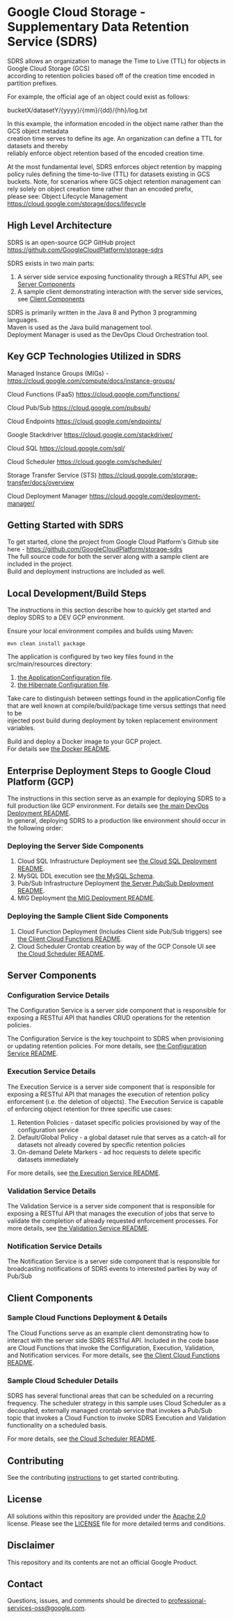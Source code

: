 # Google Cloud Storage - Supplementary Data Retention Service (SDRS)

SDRS allows an organization to manage the Time to Live (TTL) for objects in Google Cloud Storage (GCS)   
according to retention policies based off of the creation time encoded in partition prefixes.  
  
For example, the official age of an object could exist as follows:  
  
bucketX/datasetY/{yyyy}/{mm}/{dd}/{hh}/log.txt  
  
In this example, the information encoded in the object name rather than the GCS object metadata   
creation time serves to define its age.  An organization can define a TTL for datasets and thereby  
reliably enforce object retention based of the encoded creation time.  
   
At the most fundamental level, SDRS enforces object retention by mapping policy rules defining the time-to-live (TTL) for datasets existing in GCS buckets. 
Note, for scenarios where GCS object retention management can rely solely on object creation time rather than an encoded prefix,  
please see: Object Lifecycle Management https://cloud.google.com/storage/docs/lifecycle  
  
## High Level Architecture  
  
SDRS is an open-source GCP GitHub project https://github.com/GoogleCloudPlatform/storage-sdrs  
  
SDRS exists in two main parts:  

1) A server side service exposing functionality through a RESTful API, see [Server Components](#server-components)  
2) A sample client demonstrating interaction with the server side services, see [Client Components](#client-components)  
  
SDRS is primarily written in the Java 8 and Python 3 programming languages.  
Maven is used as the Java build management tool.  
Deployment Manager is used as the DevOps Cloud Orchestration tool.  
  
  
## Key GCP Technologies Utilized in SDRS

Managed Instance Groups (MIGs) - https://cloud.google.com/compute/docs/instance-groups/  
  
Cloud Functions (FaaS) https://cloud.google.com/functions/  
  
Cloud Pub/Sub https://cloud.google.com/pubsub/  
  
Cloud Endpoints https://cloud.google.com/endpoints/  
   
Google Stackdriver https://cloud.google.com/stackdriver/  
  
Cloud SQL https://cloud.google.com/sql/  
  
Cloud Scheduler https://cloud.google.com/scheduler/  
  
Storage Transfer Service (STS) https://cloud.google.com/storage-transfer/docs/overview  
  
Cloud Deployment Manager https://cloud.google.com/deployment-manager/  
  

## Getting Started with SDRS

To get started, clone the project from Google Cloud Platform's Github site here - https://github.com/GoogleCloudPlatform/storage-sdrs  
The full source code for both the server along with a sample client are included in the project.   
Build and deployment instructions are included as well.  
  
## Local Development/Build Steps

The instructions in this section describe how to quickly get started and deploy SDRS to a DEV GCP environment. 

Ensure your local environment compiles and builds using Maven:

    mvn clean install package 

The application is configured by two key files found in the src/main/resources directory:  

1)  [the ApplicationConfiguration file](./src/main/resources/applicationConfig.xml).  
2)  [the Hibernate Configuration file](./src/main/resources/hibernate.cfg.xml).  

Take care to distinguish between settings found in the applicationConfig file that are well known at compile/build/package time versus settings that need to be  
injected post build during deployment by token replacement environment variables.  

Build and deploy a Docker image to your GCP project.  
For details see [the Docker README](./readme/docker.md).


## Enterprise Deployment Steps to Google Cloud Platform (GCP)  

The instructions in this section serve as an example for deploying SDRS to a full production like GCP environment.
For details see [the main DevOps Deployment README](./scripts/deployment/README.md).  
In general, deploying SDRS to a production like environment should occur in the following order:  

### Deploying the Server Side Components 

1) Cloud SQL Infrastructure Deployment see [the Cloud SQL Deployment README](./scripts/deployment/cloud-sql/README.md).
2) MySQL DDL execution see [the MySQL Schema](./scripts/sql/retention_schema.sql).
3) Pub/Sub Infrastructure Deployment [the Server Pub/Sub Deployment README](./scripts/deployment/pub-sub/README.md).
4) MIG Deployment [the MIG Deployment README](./scripts/deployment/mig/README.md).

### Deploying the Sample Client Side Components 

1) Cloud Function Deployment (Includes Client side Pub/Sub triggers) see [the Client Cloud Functions README](./sample-client/README-cloudfunctions.md).  
2) Cloud Scheduler Crontab creation by way of the GCP Console UI see [the Cloud Scheduler README](./readme/README-cloudscheduler.md). 

## Server Components

### Configuration Service Details 

The Configuration Service is a server side component that is responsible for exposing
a RESTful API that handles CRUD operations for the retention policies. 

The Configuration Service is the key touchpoint to SDRS when provisioning or updating retention policies. 
For more details, see [the Configuration Service README](./readme/README-configuration.md).

### Execution Service Details 

The Execution Service is a server side component that is responsible for exposing
a RESTful API that manages the execution of retention policy enforcement (i.e. the deletion of objects). 
The Execution Service is capable of enforcing object retention for three specific use cases:

1) Retention Policies - dataset specific policies provisioned by way of the configuration service
2) Default/Global Policy - a global dataset rule that serves as a catch-all for datasets not already covered by specific retention policies
3) On-demand Delete Markers - ad hoc requests to delete specific datasets immediately

For more details, see [the Execution Service README](./readme/README-executor.md).

### Validation Service Details 

The Validation Service is a server side component that is responsible for exposing
a RESTful API that manages the execution of jobs that serve to validate the completion of already requested enforcement processes. 
For more details, see [the Validation Service README](./readme/README-validation.md).

### Notification Service Details

The Notification Service is a server side component that is responsible for broadcasting notifications of SDRS events to 
interested parties by way of Pub/Sub  

## Client Components  

### Sample Cloud Functions Deployment & Details

The Cloud Functions serve as an example client demonstrating how to interact with the server side SDRS RESTful API. 
Included in the code base are Cloud Functions that invoke the Configuration, Execution, 
Validation, and Notification services. 
For more details, see [the Client Cloud Functions README](./sample-client/README-cloudfunctions.md).

### Sample Cloud Scheduler Details

SDRS has several functional areas that can be scheduled on a recurring frequency.  The scheduler strategy in this sample uses
Cloud Scheduler as a decoupled, externally managed crontab service that invokes a Pub/Sub topic that invokes a Cloud Function to invoke
SDRS Execution and Validation functionality on a scheduled basis.
  
For more details, see [the Cloud Scheduler README](./readme/README-cloudscheduler.md).

## Contributing
See the contributing [instructions](./CONTRIBUTING.md) to get started contributing.

## License
All solutions within this repository are provided under the [Apache 2.0](https://www.apache.org/licenses/LICENSE-2.0) license. Please see the [LICENSE](/LICENSE) file for more detailed terms and conditions.

## Disclaimer
This repository and its contents are not an official Google Product.

## Contact
Questions, issues, and comments should be directed to
[professional-services-oss@google.com](mailto:professional-services-oss@google.com).
